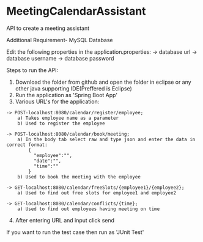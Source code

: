 # MeetingCalendarAssistant
API to create a meeting assistant

Additional Requirement- MySQL Database

Edit the following properties in the application.properties:
  -> database url
  -> database username
  -> database password

Steps to run the API:

  1) Download the folder from github and open the folder in eclipse or any other java supporting IDE(Preffered is Eclipse)
  2) Run the application as 'Spring Boot App'
  3) Various URL's for the application:
    
    -> POST-localhost:8080/calendar/register/employee; 
        a) Takes employee name as a parameter
        b) Used to register the employee
        
    -> POST-localhost:8080/calendar/book/meeting; 
        a) In the body tab select raw and type json and enter the data in correct format:
            {
              "employee":"",
              "date":"",
              "time":""
            }
        b) Used to book the meeting with the employee
        
    -> GET-localhost:8080/calendar/freeSlots/{employee1}/{employee2};
        a) Used to find out free slots for employee1 and employee2
        
    -> GET-localhost:8080/calendar/conflicts/{time};
        a) Used to find out employees having meeting on time
        
   4) After entering URL and input click send
   
If you want to run the test case then run as 'JUnit Test'   
